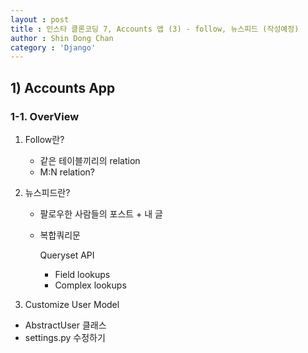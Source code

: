 ```yaml
---
layout : post
title : 인스타 클론코딩 7, Accounts 앱 (3) - follow, 뉴스피드 (작성예정)
author : Shin Dong Chan
category : 'Django'
---
```


## 1) Accounts App

### 1-1. OverView

1. Follow란?

   * 같은 테이블끼리의 relation
   * M:N relation?

2. 뉴스피드란?

   * 팔로우한 사람들의 포스트 + 내 글

   * 복합쿼리문

     Queryset API

     * Field lookups
     * Complex lookups
     
 3. Customize User Model
   * AbstractUser 클래스
   * settings.py 수정하기

   
